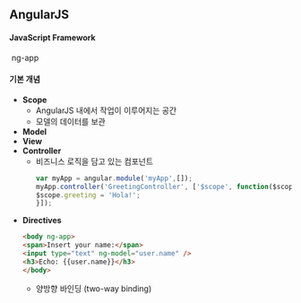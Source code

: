 ## AngularJS

#### JavaScript Framework 

​	ng-app 

#### 기본 개념

- __Scope__
  - AngularJS 내에서 작업이 이루어지는 공간
  - 모델의 데이터를 보관  
- __Model__
- __View__
- __Controller__
  - 비즈니스 로직을 담고 있는 컴포넌트 
    ~~~js
    var myApp = angular.module('myApp',[]);
    myApp.controller('GreetingController', ['$scope', function($scope) {
    $scope.greeting = 'Hola!';
    }]);
    ~~~
- __Directives__
  ~~~html
  <body ng-app>
  <span>Insert your name:</span>
  <input type="text" ng-model="user.name" />
  <h3>Echo: {{user.name}}</h3>
  </body>
  ~~~
  - 양방향 바인딩 (two-way binding)














